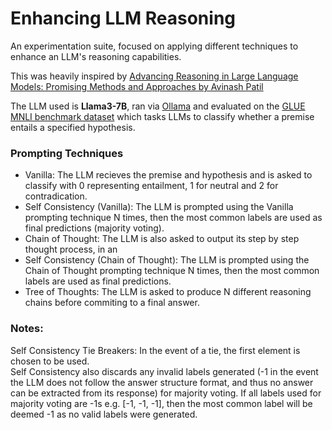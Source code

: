 # Enhancing LLM Reasoning

An experimentation suite, focused on applying different techniques to enhance an LLM's reasoning capabilities.

This was heavily inspired by [Advancing Reasoning in Large Language Models: Promising Methods and Approaches by Avinash Patil](https://arxiv.org/html/2502.03671v1)

The LLM used is **Llama3-7B**, ran via [Ollama](https://ollama.com) and evaluated on the [GLUE MNLI benchmark dataset](https://huggingface.co/datasets/nyu-mll/glue/viewer/mnli) which tasks LLMs to classify whether a premise entails a specified hypothesis.

### Prompting Techniques
- Vanilla: The LLM recieves the premise and hypothesis and is asked to classify with 0 representing entailment, 1 for neutral and 2 for contradication.
- Self Consistency (Vanilla): The LLM is prompted using the Vanilla prompting technique N times, then the most common labels are used as final predictions (majority voting).
- Chain of Thought: The LLM is also asked to output its step by step thought process, in an
- Self Consistency (Chain of Thought): The LLM is prompted using the Chain of Thought prompting technique N times, then the most common labels are used as final predictions.
- Tree of Thoughts: The LLM is asked to produce N different reasoning chains before commiting to a final answer.

### Notes:
Self Consistency Tie Breakers: In the event of a tie, the first element is chosen to be used.  
Self Consistency also discards any invalid labels generated (-1 in the event the LLM does not follow the answer structure format, and thus no answer can be extracted from its response) for majority voting. If all labels used for majority voting are -1s e.g. [-1, -1, -1], then the most common label will be deemed -1 as no valid labels were generated.